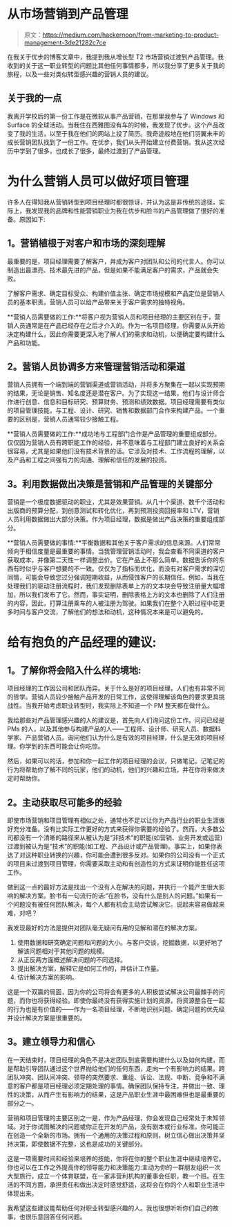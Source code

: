 # 从市场营销到产品管理

> 原文：<https://medium.com/hackernoon/from-marketing-to-product-management-3de21282c7ce>

在我关于优步的博客文章中，我提到我从增长型 T2 市场营销过渡到产品管理。我收到的关于这一职业转型的问题比其他任何事情都多，所以我分享了更多关于我的旅程，以及一些对类似转型感兴趣的营销人员的建议。

## 关于我的一点

我离开学校后的第一份工作是在微软从事产品营销，在那里我参与了 Windows 和 Surface 的全球活动。当我住在西雅图没有车的时候，我发现了优步。这个产品改变了我的生活，以至于我在他们的网站上投了简历。我奇迹般地在他们羽翼未丰的成长营销团队找到了一份工作。在优步，我们从头开始建立付费营销。我从这次经历中学到了很多，也成长了很多，最终过渡到了产品管理。

# 为什么营销人员可以做好项目管理

许多人在得知我从营销转型到项目经理时都很惊讶，并认为这是非传统的途径。实际上，我发现我的品牌和性能营销职业为我在优步和脸书的产品管理做了很好的准备。原因如下:

## **1。营销植根于对客户和市场的深刻理解**

最重要的是，项目经理需要了解客户，并成为客户对团队和公司的代言人。你可以制造出最漂亮、技术最先进的产品，但是如果不能满足客户的需求，产品就会失败。

了解客户需求、确定目标受众、构建价值主张、确定市场规模和产品定位是营销人员的基本职责。营销人员可以给产品带来关于客户需求的独特视角。

**营销人员需要做的工作:**将客户视为营销人员和项目经理的主要区别在于，营销人员通常是在产品已经存在之后才介入的。作为一名项目经理，你需要从头开始决定构建什么，因此你需要更深入地了解人们的需求和动机，以便确定要构建什么产品和功能。

## **2。营销人员协调多方来管理营销活动和渠道**

营销人员拥有一个端到端的营销渠道或营销活动，并将多方聚集在一起以实现预期的结果，无论是销售、知名度还是潜在客户。为了实现这一结果，他们与设计师合作进行创意、信息和目标研究、预算财务、预测和绩效数据。项目经理需要有类似的项目管理技能，与工程、设计、研究、销售和数据部门合作来构建产品。一个重要的区别是，营销人员通常较少接触工程。

**营销人员需要做的工作:**成功地与工程部门合作是产品管理的重要组成部分。仅仅因为营销人员有跨职能工作的经验，并不意味着与工程部门建立良好的关系会很容易，尤其是如果他们没有技术背景的话。它涉及对技术、工作流程的理解，以及产品和工程之间强有力的沟通、理解和信任的发展的投资。

## **3。利用数据做出决策是营销和产品管理的关键部分**

营销是一个极度数据驱动的职业，尤其是效果营销。从几十个渠道、数千个活动和出版商的预算分配，到创意测试和转化优化，再到预测投资回报率和 LTV，营销人员利用数据做出大部分决策。作为项目经理，数据是做出产品决策的重要组成部分。

**营销人员需要做的事情:**平衡数据和其他关于客户需求的信息来源。人们常常倾向于相信度量是最重要的事情。当我管理营销活动时，我会查看不同渠道的客户获取成本，并像第二天性一样调整出价。它在产品上不那么简单。数据告诉你的东西有时似乎与客户想要的不一致。仅仅为了指标而优化，而没有对客户需求的深切同情，可能会导致您过分强调短期收益，从而侵蚀客户的长期信任。例如，当我在处理我们的驱动注册流程时，我们发现删除表单上方的文本块会导致注册量大幅增加，所以我们发布了它。然而，事实证明，删除表格上方的文本也删除了人们注册的内容，因此，打算注册乘车的人被注册为驾驶。如果我们在整个入职过程中花更多时间与客户交流，了解他们的想法和动机，这种情况本来是可以避免的。

# 给有抱负的产品经理的建议:

## **1。了解你将会陷入什么样的境地:**

项目经理的工作因公司和团队而异。关于什么是好的项目经理，人们也有非常不同的哲学。营销人员较少接触产品开发的日常工作，这使得理解该角色的要求更具挑战性。当我开始考虑职业转型时，我实际上不知道一个 PM 整天都在做什么。

我给那些对产品管理感兴趣的人的建议是，首先向人们询问这份工作。问问已经是 PMs 的人，以及其他参与构建产品的人——工程师、设计师、研究人员、数据科学家、产品营销人员。询问他们认为什么是有效的项目经理，什么是无效的项目经理。你学到的东西可能会让你吃惊。

然后，如果可以的话，参加和你一起工作的项目经理的会议，只做笔记。记笔记的行为将帮助你了解不同的玩家，他们的动机，他们的兴趣和立场，并在你将来做决定时帮助你。

## **2。主动获取尽可能多的经验**

即使市场营销和项目管理有相似之处，通常也不足以让你为产品行业的职业生涯做好充分准备。没有比实际工作更好的方式来获得你需要的经验了。然而，大多数公司都没有一个清晰的路径来从被认为是“非技术”的职能(如营销、业务开发或运营)过渡到被认为是“技术”的职能(如工程、产品设计或产品管理)。事实上，如果你表达了对这种职业转换的兴趣，你可能会遭到很多反对。如果你的公司没有一个正式的项目来过渡到项目管理，你需要采取主动和有创造性的方式来证明你能胜任这项工作。

做到这一点的最好方法是找出一个没有人在解决的问题，并执行一个能产生很大影响的解决方案。脸书有一句流行的话:“在脸书，没有什么是别人的问题。”如果有一个问题没有被任何团队解决，每个人都有机会主动尝试解决它。说起来容易做起来难，对吧？

我发现最好的方法是提供对团队毫无疑问有用的见解和潜在的解决方案。

1.  使用数据和研究确定问题和问题的大小。与客户交谈，挖掘数据，以更好地了解该问题相对于其他问题的规模。
2.  从正反两方面概述解决问题的不同选择。
3.  提出解决方案，解释它是如何工作的，并估计工作量。
4.  估计解决方案的影响。

这是一个双赢的局面，因为你的公司将会有更多的人积极尝试解决公司最棘手的问题，而你也将获得经验。即使你最终没有获得实施计划的资源，将资源整合在一起的行为也是有价值的——作为一名项目经理，不断地识别问题、确定问题的优先级并设计解决方案是很重要的。

## **3。建立领导力和信心**

在一天结束时，项目经理的角色不是决定团队到底需要构建什么以及如何构建，而是帮助引导团队通过这个世界抛给他们的任何东西，走向一个有影响力的结果。跨团队冲突、团队间冲突、领导的突然要求、重组、诉讼、法规、中断、竞争和不满意的客户都是项目经理必须定期处理的事情。确保团队保持专注，并做出一致、理性的决策，从而产生有影响力的结果，这是产品职业生涯中最困难但也是最重要的部分之一。

营销和项目管理的主要区别之一是，作为产品经理，你会发现自己经常处于未知领域。对于你试图解决的问题或你正在开发的产品，没有剧本或行业标准。你可能正在创造一个全新的市场。拥有一个通用的决策过程和原则，树立信心做出决策并坚持决策，即使数据不完整，这也是成功的关键部分。

这是一项需要时间和经验来培养的技能，你将在你的整个职业生涯中继续培养它。你也可以在工作之外提高你的领导能力和决策能力:主动为你的一群朋友组织一次大型旅行，成立一个体育联盟，在一家非营利机构的董事会任职，教一个班。在生活的不同方面，承担责任和做出决定时感觉舒适，这将会在你的个人和职业生活中体现出来。

我希望这些建议能帮助任何对职业转型感兴趣的人。我也很想听听你们自己的故事，也很乐意回答任何问题。